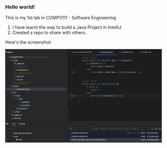 ### Hello world!

This is my 1st lab in COMP3111 - Software Engineering

1. I have learnt the way to build a Java Project in IntelliJ
2. Created a repo to share with others.

Here's the screenshot:


![screenshot](../../../../public/screenshot.png)
